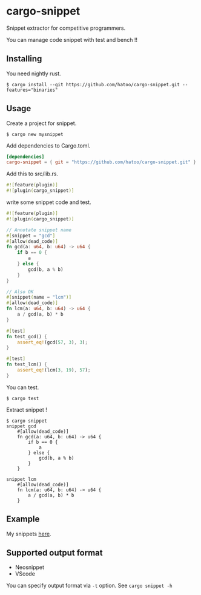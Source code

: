 # cargo-snippet

Snippet extractor for competitive programmers.

You can manage code snippet with test and bench !!

## Installing

You need nightly rust.

```
$ cargo install --git https://github.com/hatoo/cargo-snippet.git --features="binaries"
```

## Usage

Create a project for snippet.

```
$ cargo new mysnippet
```

Add dependencies to Cargo.toml.

```toml
[dependencies]
cargo-snippet = { git = "https://github.com/hatoo/cargo-snippet.git" }
```

Add this to src/lib.rs.

```rust
#![feature(plugin)]
#![plugin(cargo_snippet)]
```

write some snippet code and test.

```rust
#![feature(plugin)]
#![plugin(cargo_snippet)]

// Annotate snippet name
#[snippet = "gcd"]
#[allow(dead_code)]
fn gcd(a: u64, b: u64) -> u64 {
    if b == 0 {
        a
    } else {
        gcd(b, a % b)
    }
}

// Also OK
#[snippet(name = "lcm")]
#[allow(dead_code)]
fn lcm(a: u64, b: u64) -> u64 {
    a / gcd(a, b) * b
}

#[test]
fn test_gcd() {
    assert_eq!(gcd(57, 3), 3);
}

#[test]
fn test_lcm() {
    assert_eq!(lcm(3, 19), 57);
}
```

You can test.

```
$ cargo test
```

Extract snippet !

```
$ cargo snippet
snippet gcd
    #[allow(dead_code)]
    fn gcd(a: u64, b: u64) -> u64 {
        if b == 0 {
            a
        } else {
            gcd(b, a % b)
        }
    }

snippet lcm
    #[allow(dead_code)]
    fn lcm(a: u64, b: u64) -> u64 {
        a / gcd(a, b) * b
    }
```

## Example

My snippets [here](https://github.com/hatoo/competitive-rust-snippets.git).

## Supported output format

* Neosnippet
* VScode

You can specify output format via `-t` option.
See `cargo snippet -h`